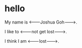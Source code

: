 # hello
My name is <---Joshua Goh--->.

I like to <---not get lost--->.

I think I am <---lost--->.

